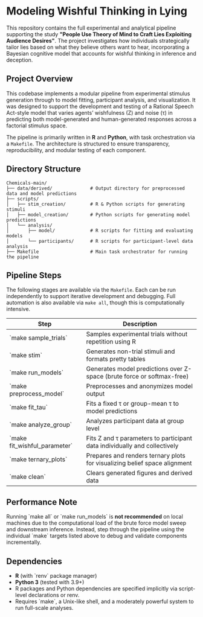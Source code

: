 # Modeling Wishful Thinking in Lying

This repository contains the full experimental and analytical pipeline supporting the study **"People Use Theory of Mind to Craft
Lies Exploiting Audience Desires"**. The project investigates how individuals strategically tailor lies based on what they believe others want to hear, incorporating a Bayesian cognitive model that accounts for wishful thinking in inference and deception.

## Project Overview

This codebase implements a modular pipeline from experimental stimulus generation through to model fitting, participant analysis, and visualization. It was designed to support the development and testing of a Rational Speech Act-style model that varies agents’ wishfulness (Z) and noise (τ) in predicting both model-generated and human-generated responses across a factorial stimulus space.

The pipeline is primarily written in **R** and **Python**, with task orchestration via a `Makefile`. The architecture is structured to ensure transparency, reproducibility, and modular testing of each component.

## Directory Structure

```text
Chemicals-main/
├── data/derived/              # Output directory for preprocessed data and model predictions
├── scripts/
│   ├── stim_creation/         # R & Python scripts for generating stimuli
│   ├── model_creation/        # Python scripts for generating model predictions
│   └── analysis/
│       ├── model/             # R scripts for fitting and evaluating models
│       └── participants/      # R scripts for participant-level data analysis
├── Makefile                   # Main task orchestrator for running the pipeline
```

## Pipeline Steps

The following stages are available via the `Makefile`. Each can be run independently to support iterative development and debugging. Full automation is also available via `make all`, though this is computationally intensive.

| Step                       | Description                                                                 |
|----------------------------|-----------------------------------------------------------------------------|
| \`make sample_trials\`       | Samples experimental trials without repetition using R                     |
| \`make stim\`                | Generates non-trial stimuli and formats pretty tables                      |
| \`make run_models\`          | Generates model predictions over Z-space (brute force or softmax-free)     |
| \`make preprocess_model\`    | Preprocesses and anonymizes model output                                  |
| \`make fit_tau\`             | Fits a fixed τ or group-mean τ to model predictions                        |
| \`make analyze_group\`       | Analyzes participant data at group level                                   |
| \`make fit_wishful_parameter\` | Fits Z and τ parameters to participant data individually and collectively |
| \`make ternary_plots\`       | Prepares and renders ternary plots for visualizing belief space alignment  |
| \`make clean\`               | Clears generated figures and derived data                                  |

## Performance Note

Running \`make all\` or \`make run_models\` is **not recommended** on local machines due to the computational load of the brute force model sweep and downstream inference. Instead, step through the pipeline using the individual \`make\` targets listed above to debug and validate components incrementally.

## Dependencies

- **R** (with \`renv\` package manager)
- **Python 3** (tested with 3.9+)
- R packages and Python dependencies are specified implicitly via script-level declarations or renv.
- Requires \`make\`, a Unix-like shell, and a moderately powerful system to run full-scale analyses.
